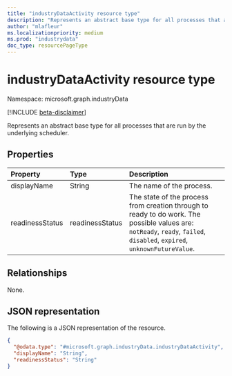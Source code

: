 ```yaml
---
title: "industryDataActivity resource type"
description: "Represents an abstract base type for all processes that are run by the underlying scheduler."
author: "mlafleur"
ms.localizationpriority: medium
ms.prod: "industrydata"
doc_type: resourcePageType
---
```


# industryDataActivity resource type

Namespace: microsoft.graph.industryData

[!INCLUDE [beta-disclaimer](../../includes/beta-disclaimer.md)]

Represents an abstract base type for all processes that are run by the underlying scheduler.

## Properties

| Property        | Type            | Description                                                                                                                                                             |
| :-------------- | :-------------- | :---------------------------------------------------------------------------------------------------------------------------------------------------------------------- |
| displayName     | String          | The name of the process.                                                                                                                                                    |
| readinessStatus | readinessStatus | The state of the process from creation through to ready to do work. The possible values are: `notReady`, `ready`, `failed`, `disabled`, `expired`, `unknownFutureValue`. |

## Relationships

None.

## JSON representation

The following is a JSON representation of the resource.

<!-- {
  "blockType": "resource",
  "keyProperty": "id",
  "@odata.type": "microsoft.graph.industryData.industryDataActivity",
  "openType": false
}
-->

```json
{
  "@odata.type": "#microsoft.graph.industryData.industryDataActivity",
  "displayName": "String",
  "readinessStatus": "String"
}
```
